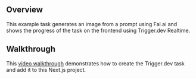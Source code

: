 ## Overview

This example task generates an image from a prompt using Fal.ai and shows the progress of the task on the frontend using Trigger.dev Realtime.

## Walkthrough

This [video walkthrough](https://www.youtube.com/embed/BWZqYfUaigg?si=XpqVUEIf1j4bsYZ4) demonstrates how to create the Trigger.dev task and add it to this Next.js project.
